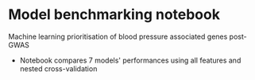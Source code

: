 # Model benchmarking notebook

Machine learning prioritisation of blood pressure associated genes post-GWAS
- Notebook compares 7 models' performances using all features and nested cross-validation
